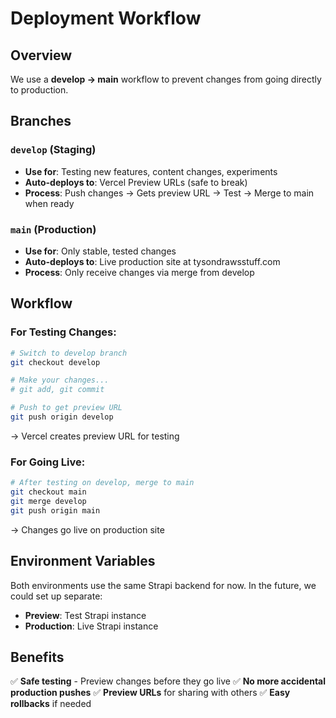 # Deployment Workflow

## Overview
We use a **develop → main** workflow to prevent changes from going directly to production.

## Branches

### `develop` (Staging)
- **Use for**: Testing new features, content changes, experiments
- **Auto-deploys to**: Vercel Preview URLs (safe to break)
- **Process**: Push changes → Gets preview URL → Test → Merge to main when ready

### `main` (Production)
- **Use for**: Only stable, tested changes
- **Auto-deploys to**: Live production site at tysondrawsstuff.com
- **Process**: Only receive changes via merge from develop

## Workflow

### For Testing Changes:
```bash
# Switch to develop branch
git checkout develop

# Make your changes...
# git add, git commit

# Push to get preview URL
git push origin develop
```
→ Vercel creates preview URL for testing

### For Going Live:
```bash
# After testing on develop, merge to main
git checkout main
git merge develop
git push origin main
```
→ Changes go live on production site

## Environment Variables
Both environments use the same Strapi backend for now. In the future, we could set up separate:
- **Preview**: Test Strapi instance
- **Production**: Live Strapi instance

## Benefits
✅ **Safe testing** - Preview changes before they go live
✅ **No more accidental production pushes**
✅ **Preview URLs** for sharing with others
✅ **Easy rollbacks** if needed